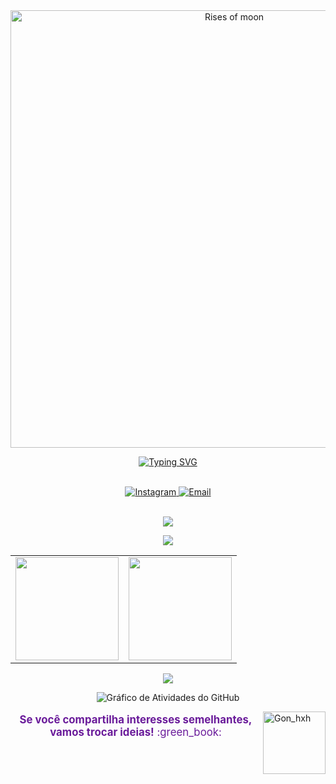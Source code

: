 <div align="center">
    <img src="https://i.pinimg.com/originals/90/70/32/9070324cdfc07c68d60eed0c39e77573.gif" width="700" alt="Rises of moon">
</div>

<div align="center">
  
[![Typing SVG](https://readme-typing-svg.herokuapp.com/?color=178dc0&size=35&center=true&vCenter=true&width=1000&lines=+Vinicius+Feliciano)](https://git.io/typing-svg)

<br>

<!-- Redes Sociais com tamanho um pouco maior -->
<a href="https://instagram.com/vinicius_feliciano12">
  <img src="https://img.shields.io/badge/Instagram-000000.svg?style=flat&logo=Instagram&logoColor=178dc0" alt="Instagram"/>
</a>
<a href="mailto:viniciusfeliciano12345@hotmail.com">
  <img src="https://img.shields.io/badge/Email-000000.svg?style=flat&logo=gmail&logoColor=178dc0" alt="Email"/>
</a>

</div>

<br>

<div align="center">
    <p>
        <img src="https://skillicons.dev/icons?i=notion,vscode,git,figma,kali,linux" />
    </p>
    <p>
        <img src="https://skillicons.dev/icons?i=python,docker,js,nodejs,bootstrap,aws,mysql" />
    </p>
</div>

<div align="center">
    <table>
        <tr>
            <td>
                <img src="https://github-readme-stats.vercel.app/api?username=ViniciusFeliciano12&theme=dark&hide_border=false&include_all_commits=true&count_private=true&show_icons=true&bg_color=000000&title_color=178dc0&text_color=FFFFFF&hide=contribs" height="165"/>
            </td>
            <td>
                <img src="https://github-readme-stats.vercel.app/api/top-langs/?username=ViniciusFeliciano12&layout=compact&theme=dark&hide_border=false&bg_color=000000&title_color=0effa3&text_color=FFFFFF" height="165"/>
            </td>
        </tr>
    </table>

<img src="https://github-profile-trophy.vercel.app/?username=ViniciusFeliciano12&theme=matrix&no-frame=true&no-bg=true&margin-w=10" />

![Gráfico de Atividades do GitHub](https://github-readme-activity-graph.vercel.app/graph?username=ViniciusFeliciano12&theme=github-compact&bg_color=000000&color=178dc0&line=0effa3&point=ffffff&area=true&hide_border=true)

</div>

<img align="right" src="https://imgur.com/FaTOxix.png" alt="Gon_hxh" style="min-width: 100px; max-width: 100px; width: 100px;">

<div align="center">
  <p style="font-size: 1.2em; color: #6a1b9a;">
    <strong>Se você compartilha interesses semelhantes, vamos trocar ideias!</strong> :green_book:
  </p>
</div>
